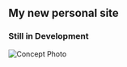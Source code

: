 ## My new personal site

### Still in Development

![Concept Photo](https://user-images.githubusercontent.com/25022285/31109289-894755b6-a7c4-11e7-91d7-e29bff80b1a8.png)
